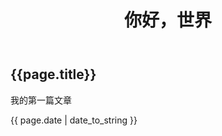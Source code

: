 ﻿---
layout: default
title: [你好，世界]
---  




<h2>{{page.title}}</h2>
<p>我的第一篇文章</p>
<p>{{ page.date | date_to_string }}</p>